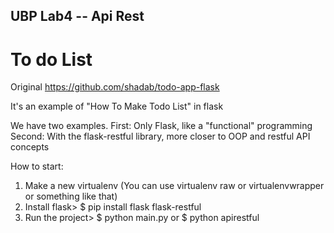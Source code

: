 ## UBP Lab4  -- Api Rest
# To do List

Original https://github.com/shadab/todo-app-flask


It's an example of "How To Make Todo List" in flask

We have two examples.
First: Only Flask, like a "functional" programming
Second: With the flask-restful library, more closer to OOP and restful API concepts

How to start:
1. Make a new virtualenv (You can use virtualenv raw or virtualenvwrapper or something like that)
2. Install flask> $ pip install flask flask-restful
3. Run the project> $ python main.py or $ python apirestful
